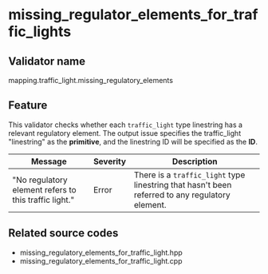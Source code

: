 # missing_regulator_elements_for_traffic_lights

## Validator name

mapping.traffic_light.missing_regulatory_elements

## Feature

This validator checks whether each `traffic_light` type linestring has a relevant regulatory element.
The output issue specifies the traffic_light "linestring" as the **primitive**, and the linestring ID will be specified as the **ID**.

| Message                                               | Severity | Description                                                                                     |
| ----------------------------------------------------- | -------- | ----------------------------------------------------------------------------------------------- |
| "No regulatory element refers to this traffic light." | Error    | There is a `traffic_light` type linestring that hasn't been referred to any regulatory element. |

## Related source codes

- missing_regulatory_elements_for_traffic_light.hpp
- missing_regulatory_elements_for_traffic_light.cpp
